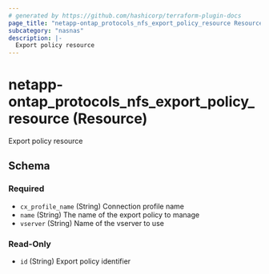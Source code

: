 ```yaml
---
# generated by https://github.com/hashicorp/terraform-plugin-docs
page_title: "netapp-ontap_protocols_nfs_export_policy_resource Resource - terraform-provider-netapp-ontap"
subcategory: "nasnas"
description: |-
  Export policy resource
---
```


# netapp-ontap_protocols_nfs_export_policy_resource (Resource)

Export policy resource



<!-- schema generated by tfplugindocs -->
## Schema

### Required

- `cx_profile_name` (String) Connection profile name
- `name` (String) The name of the export policy to manage
- `vserver` (String) Name of the vserver to use

### Read-Only

- `id` (String) Export policy identifier


